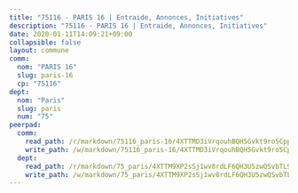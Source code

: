 ```yaml
---
title: "75116 - PARIS 16 | Entraide, Annonces, Initiatives"
description: "75116 - PARIS 16 | Entraide, Annonces, Initiatives"
date: 2020-01-11T14:09:21+09:00
collapsible: false
layout: commune
comm:
  nom: "PARIS 16"
  slug: paris-16
  cp: "75116"
dept:
  nom: "Paris"
  slug: paris
  num: "75"
peerpad:
  comm:
    read_path: /r/markdown/75116_paris-16/4XTTMD3iVrqouhBQH5Gvkt9ro5Cpp3bSNhfB8RkA7ALksQzfo
    write_path: /w/markdown/75116_paris-16/4XTTMD3iVrqouhBQH5Gvkt9ro5Cpp3bSNhfB8RkA7ALksQzfo-K3TgUMYCaEGCBL6ABkCKDj1x169fgtVjFuQHJ6SDqcRAJzLKfMsGDs13nic7b83iQKNYciEGrZsEL6XZBFKRUvksMuLbSQrfeKnr8RY4uwv6UqEw9NsfbwSQKN5hAEqSF1VktewF
  dept:
    read_path: /r/markdown/75_paris/4XTTM9XP2sSj1wv8rdLF6QH3U5zwQSvbTL9Ym3sVVRYZ9g8sq
    write_path: /w/markdown/75_paris/4XTTM9XP2sSj1wv8rdLF6QH3U5zwQSvbTL9Ym3sVVRYZ9g8sq-K3TgV3tmi9YfMZ3sLsmUq3i3RPw6YyZkwQpFYs5aAkuB8Sg7zRUo8gCA8ha5xEd8NRr8FMWhW8ppotFfouTg5o9tFrcjZJtfBcLGZ8FFxqpePF9xQTNEec4rhAmqCbThJtDikjNf
---
```


